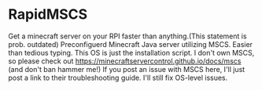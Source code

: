 # RapidMSCS
Get a minecraft server on your RPI faster than anything.(This statement is prob. outdated)
Preconfiguerd Minecraft Java server utilizing MSCS. Easier than tedious typing.
This OS is just the installation script.
I don't own MSCS, so please check out https://minecraftservercontrol.github.io/docs/mscs (and don't ban hammer me!)
If you post an issue with MSCS here, I'll just post a link to their troubleshooting guide. I'll still fix OS-level issues.
